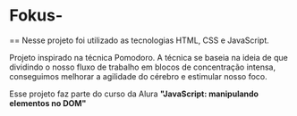 # Fokus- 
==
Nesse projeto foi utilizado as tecnologias HTML, CSS e JavaScript.

Projeto inspirado na técnica Pomodoro. 
A técnica se baseia na ideia de que dividindo o nosso fluxo de trabalho em blocos de concentração intensa, conseguimos melhorar a agilidade do cérebro e estimular nosso foco.

<p>Esse projeto faz parte do curso da Alura <strong>"JavaScript: manipulando elementos no DOM"</strong></p>
